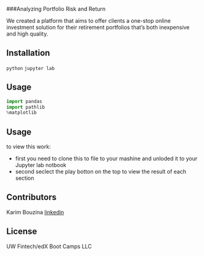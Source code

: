 ###Analyzing Portfolio Risk and Return

We created a platform that aims to offer clients a one-stop online investment solution for their retirement portfolios that’s both inexpensive and high quality.

## Installation
``python``
``jupyter lab``

## Usage

```python
import pandas
import pathlib
%matplotlib


```
## Usage
to view this work:
- first you need to clone this to file to your mashine and unloded it to your Jupyter lab notbook
- second seclect the play botton on the top to view the result of each section
![]()

## Contributors 
Karim Bouzina [linkedin](https://www.linkedin.com/feed/)



## License

UW Fintech/edX Boot Camps LLC 
